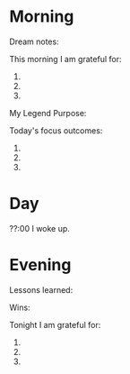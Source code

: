 # Morning
Dream notes: 

This morning I am grateful for:

1. 
2. 
3. 

My Legend Purpose: 

Today's focus outcomes:

1. 
2. 
3. 

# Day
??:00 I woke up.

# Evening
Lessons learned: 

Wins: 

Tonight I am grateful for:

1. 
2. 
3. 
